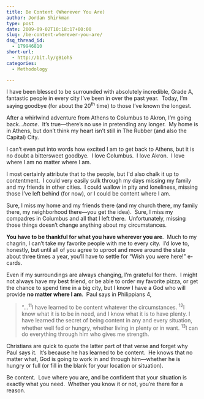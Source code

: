 ```yaml
---
title: Be Content (Wherever You Are)
author: Jordan Shirkman
type: post
date: 2009-09-02T10:18:17+00:00
slug: /be-content-wherever-you-are/
dsq_thread_id:
  - 179946810
short-url:
  - http://bit.ly/gB1oh5
categories:
  - Methodology

---
```

I have been blessed to be surrounded with absolutely incredible, Grade A, fantastic people in every city I’ve been in over the past year.  Today, I’m saying goodbye (for about the 20<sup>th</sup> time) to those I’ve known the longest.

After a whirlwind adventure from Athens to Columbus to Akron, I’m going back…_home_.  It’s true—there’s no use in pretending any longer.  My home is in Athens, but don’t think my heart isn’t still in The Rubber (and also the Capital) City.

I can’t even put into words how excited I am to get back to Athens, but it is no doubt a bittersweet goodbye.  I love Columbus.  I love Akron.  I love where I am no matter where I am.

I most certainly attribute that to the people, but I'd also chalk it up to contentment.  I could very easily sulk through my days missing my family and my friends in other cities.  I could wallow in pity and loneliness, missing those I’ve left behind (for now), or I could be content where I am.

Sure, I miss my home and my friends there (and my church there, my family there, my neighborhood there—you get the idea).  Sure, I miss my compadres in Columbus and all that I left there.  Unfortunately, missing those things doesn’t change anything about my circumstances.

**You have to be thankful for what you have wherever you are**.  Much to my chagrin, I can’t take my favorite people with me to every city.  I’d love to, honestly, but until all of you agree to uproot and move around the state about three times a year, you’ll have to settle for “Wish you were here!” e-cards.

Even if my surroundings are always changing, I’m grateful for them.  I might not always have my best friend, or be able to order my favorite pizza, or get the chance to spend time in a big city, but I know I have a God who will provide **no matter where I am**.  Paul says in Philippians 4,

> “&#8230;<sup>11</sup>I have learned to be content whatever the circumstances. <sup>12</sup>I know what it is to be in need, and I know what it is to have plenty. I have learned the secret of being content in any and every situation, whether well fed or hungry, whether living in plenty or in want. <sup>13</sup>I can do everything through him who gives me strength.

Christians are quick to quote the latter part of that verse and forget why Paul says it.  It’s because he has learned to be content.  He knows that no matter what, God is going to work in and through him—whether he is hungry or full (or fill in the blank for your location or situation).

Be content.  Love where you are, and be confident that your situation is exactly what you need.  Whether you know it or not, you’re there for a reason.